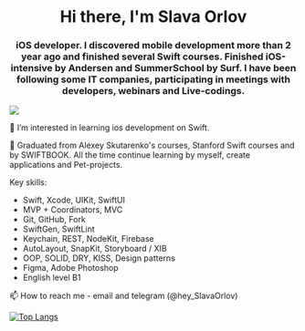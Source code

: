 <h1 align="center">Hi there, I'm <a>Slava Orlov</a> 
<h3 align="center">iOS developer. I discovered mobile development more than 2 year ago and finished several Swift courses. Finished iOS-intensive by Andersen and SummerSchool by Surf. I have been following some IT companies, participating in meetings with developers, webinars and Live-codings. </h3>

![](https://komarev.com/ghpvc/?username=SlavikOrlov)

👀 I’m interested in learning ios development on Swift.

🌱 Graduated from Alexey Skutarenko's courses, Stanford Swift courses and by SWIFTBOOK. All the time continue learning by myself, create applications and Pet-projects.

Key skills:
- Swift, Xcode, UIKit, SwiftUI
- MVP + Coordinators, MVC
- Git, GitHub, Fork
- SwiftGen, SwiftLint
- Keychain, REST, NodeKit, Firebase
- AutoLayout, SnapKit, Storyboard / XIB
- OOP, SOLID, DRY, KISS, Design patterns
- Figma, Adobe Photoshop
- English level B1

📫 How to reach me - email and telegram (@hey_SlavaOrlov)

[![Top Langs](https://github-readme-stats.vercel.app/api/top-langs/?username=SlavikOrlov&layout=compact)](https://github.com/anuraghazra/github-readme-stats)


<!---
SlavikOrlov/SlavikOrlov is a ✨ special ✨ repository because its `README.md` (this file) appears on your GitHub profile.
You can click the Preview link to take a look at your changes.
--->
